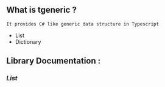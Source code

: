 ## What is tgeneric ?
    It provides C# like generic data structure in Typescript
+ List
+ Dictionary
## Library Documentation :
 ### *List<T>*


